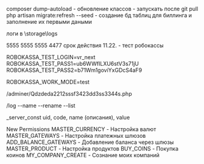 composer dump-autoload                   - обновление классов - запускать после git pull
php artisan migrate:refresh --seed       - создание бд таблиц для биллинга и заполнение их первыми даными

логи в \storage\logs



5555 5555 5555 4477 срок действия 11.22. - тест робокассы

ROBOKASSA_TEST_LOGIN=vr_next
ROBOKASSA_TEST_PASS1=ub6WWfILXU6stV3s71jU
ROBOKASSA_TEST_PASS2=b71Wm1goviYxGDcS4aF9

ROBOKASSA_WORK_MODE=test



/adminer/Qdzdeda2212sssf3423dd3ss3344s.php

/log --name --rename --list

_server_const
uid, code, name (описания), value

New Permissions
MASTER_CURRENCY - Настройка валют
MASTER_GATEWAYS - Настройка платежных шлюзов
ADD_BALANCE_GATEWAYS - Добавление баланса через шлюзы
MASTER_PRODUCT - Настройка продуктов
BUY_COINS - Покупка коинов
MY_COMPANY_CREATE - Сознание моих компаний

